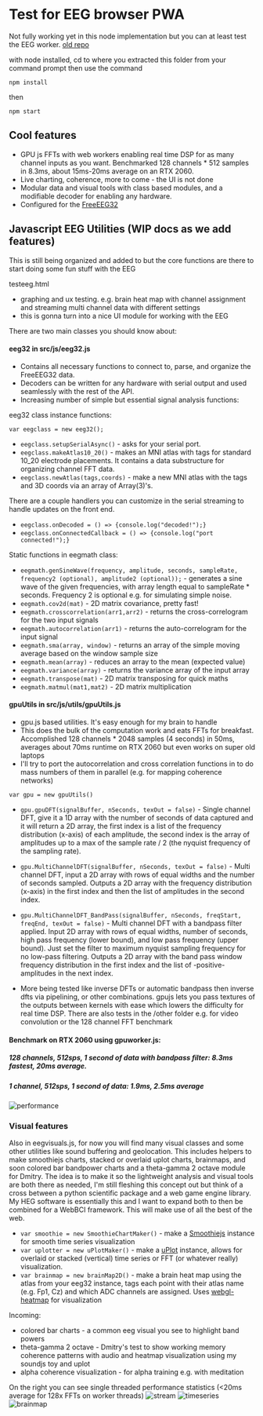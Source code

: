 # Test for EEG browser PWA

Not fully working yet in this node implementation but you can at least test the EEG worker. [old repo](https://github.com/moothyknight/free_eeg32_web)

with node installed, cd to where you extracted this folder from your command prompt then use the command

`npm install`

then

`npm start`

## Cool features

* GPU js FFTs with web workers enabling real time DSP for as many channel inputs as you want. Benchmarked 128 channels * 512 samples in 8.3ms, about 15ms-20ms average on an RTX 2060.
* Live charting, coherence, more to come - the UI is not done
* Modular data and visual tools with class based modules, and a modifiable decoder for enabling any hardware.
* Configured for the [FreeEEG32](https://github.com/neuroidss/freeeeg32_beta)



## Javascript EEG Utilities (WIP docs as we add features)

This is still being organized and added to but the core functions are there to start doing some fun stuff with the EEG

testeeg.html

* graphing and ux testing. e.g. brain heat map with channel assignment and streaming multi channel data with different settings
* this is gonna turn into a nice UI module for working with the EEG

There are two main classes you should know about:

#### eeg32 in src/js/eeg32.js

* Contains all necessary functions to connect to, parse, and organize the FreeEEG32 data.
* Decoders can be written for any hardware with serial output and used seamlessly with the rest of the API.
* Increasing number of simple but essential signal analysis functions:

eeg32 class instance functions:

`var eegclass = new eeg32();`

* `eegclass.setupSerialAsync()` - asks for your serial port.
* `eegclass.makeAtlas10_20()` - makes an MNI atlas with tags for standard 10_20 electrode placements. It contains a data substructure for organizing channel FFT data.
* `eegclass.newAtlas(tags,coords)` - make a new MNI atlas with the tags and 3D coords via an array of Array(3)'s. 

There are a couple handlers you can customize in the serial streaming to handle updates on the front end.
* `eegclass.onDecoded = () => {console.log("decoded!");}`
* `eegclass.onConnectedCallback = () => {console.log("port connected!");}`

Static functions in eegmath class:
* `eegmath.genSineWave(frequency, amplitude, seconds, sampleRate, frequency2 (optional), amplitude2 (optional));` - generates a sine wave of the given frequencies, with array length equal to sampleRate * seconds. Frequency 2 is optional e.g. for simulating simple noise.
* `eegmath.cov2d(mat)` - 2D matrix covariance, pretty fast!
* `eegmath.crosscorrelation(arr1,arr2)` - returns the cross-correlogram for the two input signals
* `eegmath.autocorrelation(arr1)` - returns the auto-correlogram for the input signal
* `eegmath.sma(array, window)` - returns an array of the simple moving average based on the window sample size
* `eegmath.mean(array)` - reduces an array to the mean (expected value)
* `eegmath.variance(array)` - returns the variance array of the input array
* `eegmath.transpose(mat)` - 2D matrix transposing for quick maths
* `eegmath.matmul(mat1,mat2)` - 2D matrix multiplication

#### gpuUtils in src/js/utils/gpuUtils.js

* gpu.js based utilities. It's easy enough for my brain to handle
* This does the bulk of the computation work and eats FFTs for breakfast. Accomplished 128 channels * 2048 samples (4 seconds) in 50ms, averages about 70ms runtime on RTX 2060 but even works on super old laptops
* I'll try to port the autocorrelation and cross correlation functions in to do mass numbers of them in parallel (e.g. for mapping coherence networks)

`var gpu = new gpuUtils()`

* `gpu.gpuDFT(signalBuffer, nSeconds, texOut = false)` - Single channel DFT, give it a 1D array with the number of seconds of data captured and it will return a 2D array, the first index is a list of the frequency distribution (x-axis) of each amplitude, the second index is the array of amplitudes up to a max of the sample rate / 2 (the nyquist frequency of the sampling rate). 

* `gpu.MultiChannelDFT(signalBuffer, nSeconds, texOut = false)` - Multi channel DFT, input a 2D array with rows of equal widths and the number of seconds sampled. Outputs a 2D array with the frequency distribution (x-axis) in the first index and then the list of amplitudes in the second index.

* `gpu.MultiChannelDFT_BandPass(signalBuffer, nSeconds, freqStart, freqEnd, texOut = false)` - Multi channel DFT with a bandpass filter applied. Input 2D array with rows of equal widths, number of seconds, high pass frequency (lower bound), and low pass frequency (upper bound). Just set the filter to maximum nyquist sampling frequency for no low-pass filtering. Outputs a 2D array with the band pass window frequency distribution in the first index and the list of -positive- amplitudes in the next index.

* More being tested like inverse DFTs or automatic bandpass then inverse dfts via pipelining, or other combinations. gpujs lets you pass textures of the outputs between kernels with ease which lowers the difficulty for real time DSP. There are also tests in the /other folder e.g. for video convolution or the 128 channel FFT benchmark

#### Benchmark on RTX 2060 using gpuworker.js:

##### 128 channels, 512sps, 1 second of data with bandpass filter: 8.3ms fastest, 20ms average.

##### 1 channel, 512sps, 1 second of data: 1.9ms, 2.5ms average

![performance](performance.png)

### Visual features

Also in eegvisuals.js, for now you will find many visual classes and some other utilities like sound buffering and geolocation. This includes helpers to make smoothiejs charts, stacked or overlaid uplot charts, brainmaps, and soon colored bar bandpower charts and a theta-gamma 2 octave module for Dmitry.
The idea is to make it so the lightweight analysis and visual tools are both there as needed, I'm still fleshing this concept out but think of a cross between a python scientific package and a web game engine library. My HEG software is essentially this and I want to expand both to then be combined for a WebBCI framework. This will make use of all the best of the web.
 
* `var smoothie = new SmoothieChartMaker()` - make a [Smoothiejs](http://smoothiecharts.org/) instance for smooth time series visualization
* `var uplotter = new uPlotMaker()` - make a [uPlot](https://github.com/leeoniya/uPlot) instance, allows for overlaid or stacked (vertical) time series or FFT (or whatever really) visualization.
* `var brainmap = new brainMap2D()` - make a brain heat map using the atlas from your eeg32 instance, tags each point with their atlas name (e.g. Fp1, Cz) and which ADC channels are assigned. Uses [webgl-heatmap](https://github.com/pyalot/webgl-heatmap) for visualization 

Incoming:
* colored bar charts - a common eeg visual you see to highlight band powers
* theta-gamma 2 octave - Dmitry's test to show working memory coherence patterns with audio and heatmap visualization using my soundjs toy and uplot
* alpha coherence visualization - for alpha training e.g. with meditation


On the right you can see single threaded performance statistics (<20ms average for 128x FFTs on worker threads)
![stream](screenshots/stream.png)
![timeseries](screenshots/timeseries.png)
![brainmap](screenshots/brainmap.PNG)
